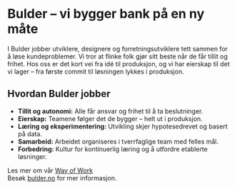 # Bulder – vi bygger bank på en ny måte

I Bulder jobber utviklere, designere og forretningsutviklere tett sammen for å løse kundeproblemer. Vi tror at flinke folk gjør sitt beste når de får tillit og frihet. Hos oss er det kort vei fra idé til produksjon, og vi har eierskap til det vi lager – fra første commit til løsningen lykkes i produksjon.

## Hvordan Bulder jobber

- **Tillit og autonomi:** Alle får ansvar og frihet til å ta beslutninger.
- **Eierskap:** Teamene følger det de bygger – helt ut i produksjon.
- **Læring og eksperimentering:** Utvikling skjer hypotesedrevet og basert på data.
- **Samarbeid:** Arbeidet organiseres i tverrfaglige team med felles mål.
- **Forbedring:** Kultur for kontinuerlig læring og å utfordre etablerte løsninger.

Les mer om vår [Way of Work](https://github.com/bulderbank/way-of-work/README.md)  
Besøk [bulder.no](https://bulder.no) for mer informasjon.
